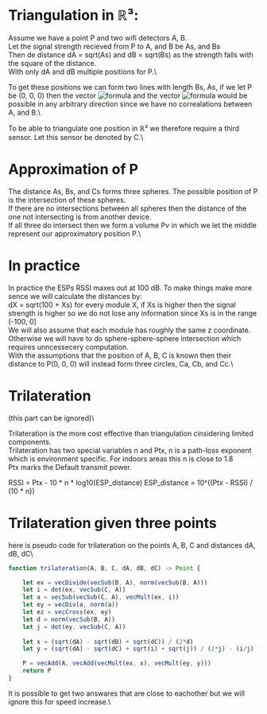 # Triangulation in ℝ³:
Assume we have a point P and two wifi detectors A, B.\
Let the signal strength recieved from P to A, and B be As, and Bs\
Then de distance dA = sqrt(As) and dB = sqrt(Bs) as the strength falls with the square of the distance.\
With only dA and dB multiple positions for P.\

To get these positions we can form two lines with length Bs, As, if we let P be (0, 0, 0) then the vector
![formula](https://render.githubusercontent.com/render/math?math=\vec{A}) and the vector ![formula](https://render.githubusercontent.com/render/math?math=\vec{B}) would be possible in any arbitrary direction since we have no correalations between A, and B.\

To be able to triangulate one position in ℝ³ we therefore require a third sensor. Let this sensor be denoted by C.\

# Approximation of P
The distance As, Bs, and Cs forms three spheres. The possible position of P is the intersection of these spheres.\
If there are no intersections between all spheres then the distance of the one not intersecting is from another device.\
If all three do intersect then we form a volume Pv in which we let the middle represent our approximatory position P.\

# In practice
In practice the ESPs RSSI maxes out at 100 dB. To make things make more sence we will calculate the distances by:\
dX = sqrt(100 + Xs) for every module X, if Xs is higher then the signal strength is higher so we do not lose any information since Xs is in the range (-100, 0]\
We will also assume that each module has roughly the same z coordinate. Otherwise we will have to do sphere-sphere-sphere intersection which requires unncessecery computation.\
With the assumptions that the position of A, B, C is known then their distance to P(0, 0, 0) will instead form three circles, Ca, Cb, and Cc.\

# Trilateration
(this part can be ignored)\

Trilateration is the more cost effective than triangulation cinsidering limited components.\
Trilateration has two special variables n and Ptx, n is a path-loss exponent which is environment specific. For indoors areas this n is close to 1.8\
Ptx marks the Default transmit power.

RSSI = Ptx - 10 * n * log10(ESP_distance)
ESP_distance = 10^((Ptx - RSSI) / (10 * n)) 

# Trilateration given three points
here is pseudo code for trilateration on the points A, B, C and distances dA, dB, dC\
```js
function trilateration(A, B, C, dA, dB, dC) -> Point {

    let ex = vecDivide(vecSub(B, A), norm(vecSub(B, A)))
    let i = dot(ex, vecSub(C, A))
    let a = vecSub(vecSub(C, A), vecMult(ex, i))
    let ey = vecDiv(a, norm(a))
    let ez = vecCross(ex, ey)
    let d = norm(vecSub(B, A))
    let j = dot(ey, vecSub(C, A))
    
    let x = (sqrt(dA) - sqrt(dB) + sqrt(dC)) / (2*d)
    let y = (sqrt(dA) - sqrt(dC) + sqrt(i) + sqrt(j)) / (2*j) - (i/j) * x

    P = vecAdd(A, vecAdd(vecMult(ex, x), vecMult(ey, y)))
    return P
}
```
It is possible to get two answares that are close to eachother but we will ignore this for speed increase.\